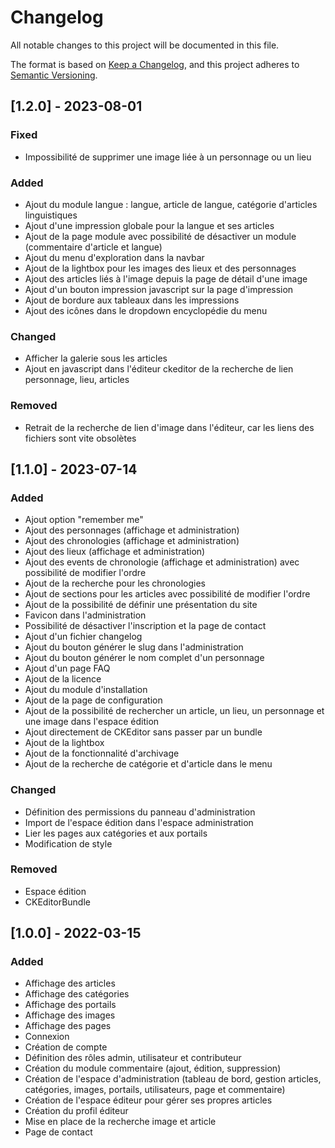 # Changelog

All notable changes to this project will be documented in this file.

The format is based on [Keep a Changelog](https://keepachangelog.com/en/1.0.0/),
and this project adheres to [Semantic Versioning](https://semver.org/spec/v2.0.0.html).

## [1.2.0] - 2023-08-01

### Fixed

- Impossibilité de supprimer une image liée à un personnage ou un lieu

### Added

- Ajout du module langue : langue, article de langue, catégorie d'articles linguistiques
- Ajout d'une impression globale pour la langue et ses articles
- Ajout de la page module avec possibilité de désactiver un module (commentaire d'article et langue)
- Ajout du menu d'exploration dans la navbar
- Ajout de la lightbox pour les images des lieux et des personnages
- Ajout des articles liés à l'image depuis la page de détail d'une image
- Ajout d'un bouton impression javascript sur la page d'impression
- Ajout de bordure aux tableaux dans les impressions
- Ajout des icônes dans le dropdown encyclopédie du menu

### Changed

- Afficher la galerie sous les articles
- Ajout en javascript dans l'éditeur ckeditor de la recherche de lien personnage, lieu, articles

### Removed

- Retrait de la recherche de lien d'image dans l'éditeur, car les liens des fichiers sont vite obsolètes

## [1.1.0] - 2023-07-14

### Added

- Ajout option "remember me"
- Ajout des personnages (affichage et administration)
- Ajout des chronologies (affichage et administration)
- Ajout des lieux (affichage et administration)
- Ajout des events de chronologie (affichage et administration) avec possibilité de modifier l'ordre
- Ajout de la recherche pour les chronologies
- Ajout de sections pour les articles avec possibilité de modifier l'ordre
- Ajout de la possibilité de définir une présentation du site
- Favicon dans l'administration
- Possibilité de désactiver l'inscription et la page de contact
- Ajout d'un fichier changelog
- Ajout du bouton générer le slug dans l'administration
- Ajout du bouton générer le nom complet d'un personnage
- Ajout d'un page FAQ
- Ajout de la licence
- Ajout du module d'installation
- Ajout de la page de configuration
- Ajout de la possibilité de rechercher un article, un lieu, un personnage et une image dans l'espace édition
- Ajout directement de CKEditor sans passer par un bundle
- Ajout de la lightbox
- Ajout de la fonctionnalité d'archivage
- Ajout de la recherche de catégorie et d'article dans le menu

### Changed

- Définition des permissions du panneau d'administration
- Import de l'espace édition dans l'espace administration
- Lier les pages aux catégories et aux portails
- Modification de style

### Removed

- Espace édition
- CKEditorBundle

## [1.0.0] - 2022-03-15

### Added

- Affichage des articles
- Affichage des catégories
- Affichage des portails
- Affichage des images
- Affichage des pages
- Connexion
- Création de compte
- Définition des rôles admin, utilisateur et contributeur
- Création du module commentaire (ajout, édition, suppression)
- Création de l'espace d'administration (tableau de bord, gestion articles, catégories, images, portails, utilisateurs, page et commentaire)
- Création de l'espace éditeur pour gérer ses propres articles
- Création du profil éditeur
- Mise en place de la recherche image et article
- Page de contact
